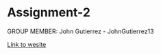 # Assignment-2

GROUP MEMBER: John Gutierrez - JohnGutierrez13

[Link to wesite](https://johngutierrez13.github.io/Assignment-2/)

